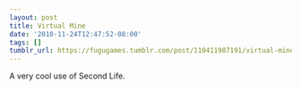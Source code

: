 ```yaml
---
layout: post
title: Virtual Mine
date: '2010-11-24T12:47:52-08:00'
tags: []
tumblr_url: https://fugugames.tumblr.com/post/110411987191/virtual-mine
---
```

A very cool use of Second Life.

